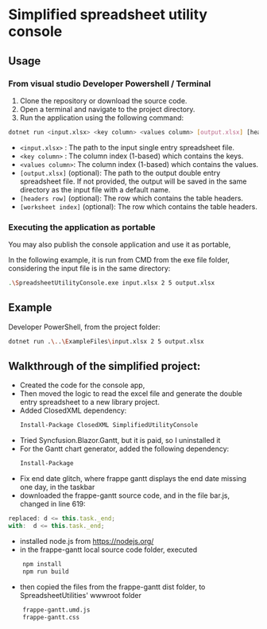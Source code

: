 ﻿# Simplified spreadsheet utility console

## Usage

### From visual studio Developer Powershell / Terminal

1. Clone the repository or download the source code.
2. Open a terminal and navigate to the project directory.
3. Run the application using the following command:

```bash
dotnet run <input.xlsx> <key column> <values column> [output.xlsx] [headers row] [worksheet index]
```

   - `<input.xlsx>`   : The path to the input single entry spreadsheet file.
   - `<key column>`   : The column index (1-based) which contains the keys.
   - `<values column>`: The column index (1-based) which contains the values.
   - `[output.xlsx]` (optional): The path to the output double entry spreadsheet file. If not provided, the output will be saved in the same directory as the input file with a default name.
   - `[headers row]` (optional): The row which contains the table headers.
   - `[worksheet index]` (optional): The row which contains the table headers.

### Executing the application as portable

You may also publish the console application and use it as portable, 

In the following example, it is run from CMD from the exe file folder, considering the input file is in the same directory:
```bash
.\SpreadsheetUtilityConsole.exe input.xlsx 2 5 output.xlsx
```

## Example

Developer PowerShell, from the project folder:
```bash
dotnet run .\..\ExampleFiles\input.xlsx 2 5 output.xlsx
```

## Walkthrough of the simplified project:

- Created the code for the console app,
- Then moved the logic to read the excel file and generate the double entry spreadsheet to a new library project.
- Added ClosedXML dependency:
	```bash
	Install-Package ClosedXML SimplifiedUtilityConsole
	```
- Tried Syncfusion.Blazor.Gantt, but it is paid, so I uninstalled it
- For the Gantt chart generator, added the following dependency:
	```bash	
	Install-Package
	```
- Fix end date glitch, where frappe gantt displays the end date missing one day, in the taskbar
- downloaded the frappe-gantt source code, and in the file bar.js, changed in line 619:
```javascript
replaced: d <= this.task._end; 
with:  d <= this.task._end;
```
- installed node.js from https://nodejs.org/
- in the frappe-gantt local source code folder, executed
```bash
	npm install
	npm run build
```
- then copied the files from the frappe-gantt dist folder, to SpreadsheetUtilities' wwwroot folder
```bash
	frappe-gantt.umd.js
	frappe-gantt.css
```